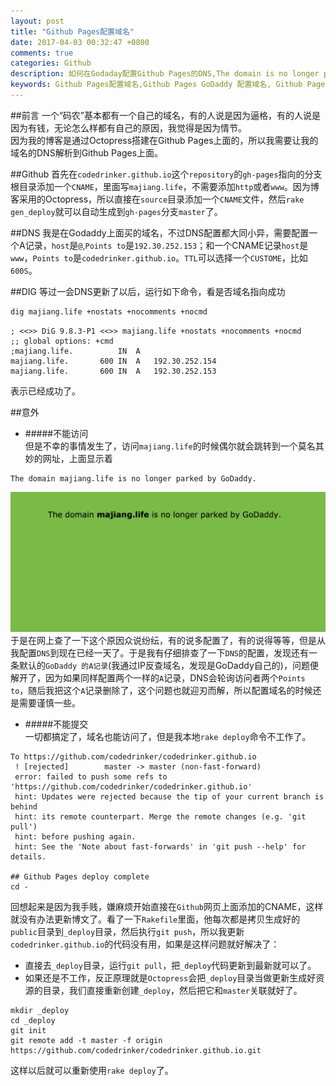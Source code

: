 ```yaml
---
layout: post
title: "Github Pages配置域名"
date: 2017-04-03 00:32:47 +0800
comments: true
categories: Github
description: 如何在Godaday配置Github Pages的DNS,The domain is no longer parked by GoDaddy 问题解决,解决Octopress不能部署
keywords: Github Pages配置域名,Github Pages GoDaddy 配置域名, Github Pages dig命令,Github Pages Godaddy域名指向,The domain is no longer parked by GoDaddy
---
```


##前言
一个“码农”基本都有一个自己的域名，有的人说是因为逼格，有的人说是因为有钱，无论怎么样都有自己的原因，我觉得是因为情节。   
因为我的博客是通过Octopress搭建在Github Pages上面的，所以我需要让我的域名的DNS解析到Github Pages上面。

##Github
首先在`codedrinker.github.io`这个`repository`的`gh-pages`指向的分支根目录添加一个`CNAME`，里面写`majiang.life`，不需要添加`http`或者`www`。因为博客采用的Octopress，所以直接在`source`目录添加一个`CNAME`文件，然后`rake gen_deploy`就可以自动生成到`gh-pages`分支`master`了。
<!-- more -->
##DNS
我是在Godaddy上面买的域名，不过DNS配置都大同小异，需要配置一个A记录，`host`是`@`,`Points to`是`192.30.252.153`；和一个CNAME记录`host`是`www`，`Points to`是`codedrinker.github.io`。`TTL`可以选择一个`CUSTOME`，比如`600S`。

##DIG
等过一会DNS更新了以后，运行如下命令，看是否域名指向成功
```sh
dig majiang.life +nostats +nocomments +nocmd
```
```
; <<>> DiG 9.8.3-P1 <<>> majiang.life +nostats +nocomments +nocmd
;; global options: +cmd
;majiang.life.			IN	A
majiang.life.		600	IN	A	192.30.252.154
majiang.life.		600	IN	A	192.30.252.153
```
表示已经成功了。

##意外
- #####不能访问  
 但是不幸的事情发生了，访问`majiang.life`的时候偶尔就会跳转到一个莫名其妙的网址，上面显示着

 ```
 The domain majiang.life is no longer parked by GoDaddy.
 ```
 ![Error](/images/posts/godaddy.jpg) 
 于是在网上查了一下这个原因众说纷纭，有的说多配置了，有的说得等等，但是从我配置`DNS`到现在已经一天了。于是我有仔细排查了一下`DNS`的配置，发现还有一条默认的`GoDaddy 的A记录`(我通过IP反查域名，发现是GoDaddy自己的)，问题便解开了，因为如果同样配置两个一样的`A`记录，DNS会轮询访问者两个`Points to`，随后我把这个`A`记录删除了，这个问题也就迎刃而解，所以配置域名的时候还是需要谨慎一些。

- #####不能提交  
 一切都搞定了，域名也能访问了，但是我本地`rake deploy`命令不工作了。  

 ```
 To https://github.com/codedrinker/codedrinker.github.io
  ! [rejected]        master -> master (non-fast-forward)
  error: failed to push some refs to 'https://github.com/codedrinker/codedrinker.github.io'
  hint: Updates were rejected because the tip of your current branch is behind
  hint: its remote counterpart. Merge the remote changes (e.g. 'git pull')
  hint: before pushing again.
  hint: See the 'Note about fast-forwards' in 'git push --help' for details.

 ## Github Pages deploy complete
 cd -
 ```

 回想起来是因为我手贱，嫌麻烦开始直接在`Github`网页上面添加的CNAME，这样就没有办法更新博文了。看了一下`Rakefile`里面，他每次都是拷贝生成好的`public`目录到`_deploy`目录，然后执行`git push`，所以我更新`codedrinker.github.io`的代码没有用，如果是这样问题就好解决了：   

 - 直接去`_deploy`目录，运行`git pull`，把`_deploy`代码更新到最新就可以了。
 - 如果还是不工作，反正原理就是`Octopress`会把`_deploy`目录当做更新生成好资源的目录，我们直接重新创建`_deploy`，然后把它和`master`关联就好了。

 ```
 mkdir _deploy
 cd _deploy
 git init
 git remote add -t master -f origin https://github.com/codedrinker/codedrinker.github.io.git
 ```

 这样以后就可以重新使用`rake deploy`了。
